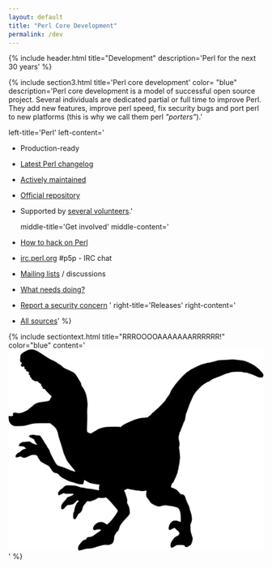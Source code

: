 ```yaml
---
layout: default
title: "Perl Core Development"
permalink: /dev
---
```


{% include header.html 
   title="Development" 
   description='Perl for the next 30 years'
%}


{% include section3.html
   title='Perl core development'
   color= "blue"
   description='Perl core development is a model of successful open source project. Several individuals are dedicated partial or full time to improve Perl.
They add new features, improve perl speed, fix security bugs and port perl to new platforms (this is why we call them perl *"porters"*).'

   left-title='Perl'
   left-content='
* Production-ready
* [Latest Perl changelog](https://metacpan.org/pod/perldelta) 
* [Actively maintained](https://github.com/Perl/perl5/commits/blead) 
* [Official repository](https://github.com/Perl/perl5)
* Supported by [several volunteers](https://github.com/Perl/perl5/blob/blead/AUTHORS).'


   middle-title='Get involved'
   middle-content='
* [How to hack on Perl](http://perldoc.pl/perlhack.html)
* [irc.perl.org](http://irc.perl.org/) #p5p - IRC chat
* [Mailing lists](/dev/lists) / discussions
* [What needs doing?](http://perldoc.pl/perltodo.html)
* [Report a security concern](http://perldoc.pl/perlsec.html#SECURITY-VULNERABILITY-CONTACT-INFORMATION)
'
  right-title='Releases'
  right-content='
* [All sources](https://www.cpan.org/src/README.html)'
%}

{% include sectiontext.html
   title="RRROOOOAAAAAAARRRRRR!"
   color="blue"
   content='![](/assets/img/raptor2.svg)'
%}
